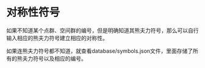 # 对称性符号

如果不知道某个点群、空间群的编号，但是明确知道其熊夫力符号，那么可以自行输入相应的熊夫力符号建立相应的对称性。

如果连熊夫力符号都不知道，就查看database/symbols.json文件，里面存储了所有的熊夫力符号以及相应的编号。

